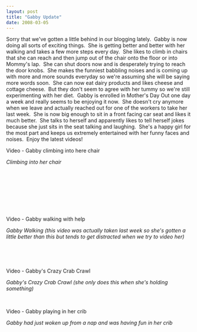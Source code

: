 ```yaml
---
layout: post
title: "Gabby Update"
date: 2008-03-05
---
```


<p>
Sorry that we&#39;ve gotten a little behind in our blogging lately.&nbsp; Gabby is now doing all sorts of exciting things.&nbsp; She is getting better and better with her walking and takes a few more steps every day.&nbsp; She likes to climb in chairs that she can reach and then jump out of the chair onto the floor or into Mommy&#39;s lap.&nbsp; She can shut doors now and is desperately trying to reach the door knobs.&nbsp; She makes the funniest babbling noises and is coming up with more and more sounds everyday so we&#39;re assuming she will be saying more words soon.&nbsp; She can now eat dairy products and likes cheese and cottage cheese.&nbsp; But they don&#39;t seem to agree with her tummy so we&#39;re still experimenting with her diet.&nbsp; Gabby is enrolled in Mother&#39;s Day Out one day a week and really seems to be enjoying it now.&nbsp; She doesn&#39;t cry anymore when we leave and actually reached out for one of the workers to take her last week.&nbsp; She is now big enough to sit in a front facing car seat and likes it much better.&nbsp; She talks to herself and apparently likes to tell herself jokes because she just sits in the seat talking and laughing.&nbsp; She&#39;s a happy girl for the most part and keeps us extremely entertained with her funny faces and noises.&nbsp; Enjoy the latest videos!&nbsp;&nbsp;&nbsp; 
</p>
<div id="chair">
Video - Gabby climbing into here chair
</div>
<script type="text/javascript">
var so = new SWFObject("http://i170.photobucket.com/player.swf?file=http://vid170.photobucket.com/albums/u252/mjpalad/P1020195.flv", "chair", "430", "389", "8", "#EDEBDA"); so.write("chair"); </script>
<p>
<em>Climbing into her chair</em>
</p>
<p>
&nbsp;
</p>
<p>
&nbsp;
</p>
<p>
&nbsp;
</p>
<p>
&nbsp;
</p>
<div id="walkingWithHelp">
Video - Gabby walking with help
</div>
<script type="text/javascript">
var so = new SWFObject("http://i170.photobucket.com/player.swf?file=http://vid170.photobucket.com/albums/u252/mjpalad/P1020198.flv", "walkingWithHelp", "430", "389", "8", "#EDEBDA"); so.write("walkingWithHelp"); </script>
<p>
<em>Gabby Walking (this video was actually taken last week so she&#39;s gotten a little better than this but tends to get distracted when we try to video her)</em>
</p>
<p>
&nbsp;
</p>
<p>
&nbsp;
</p>
<div id="crabCrawl">
Video - Gabby&#39;s Crazy Crab Crawl
</div>
<script type="text/javascript">
var so = new SWFObject("http://i170.photobucket.com/player.swf?file=http://vid170.photobucket.com/albums/u252/mjpalad/P1020202.flv", "crabCrawl", "430", "389", "8", "#EDEBDA"); so.write("crabCrawl"); </script>
<p>
<em>Gabby&#39;s Crazy Crab Crawl (she only does this when she&#39;s holding something)</em>
</p>
<p>
&nbsp;
</p>
<div id="crib">
Video - Gabby playing in her crib
</div>
<script type="text/javascript">
var so = new SWFObject("http://i170.photobucket.com/player.swf?file=http://vid170.photobucket.com/albums/u252/mjpalad/GabbysCrib.flv", "crib", "430", "389", "8", "#EDEBDA"); so.write("crib"); </script>
<p>
<em>Gabby had just woken up from a nap and was having fun in her crib</em>
</p>
